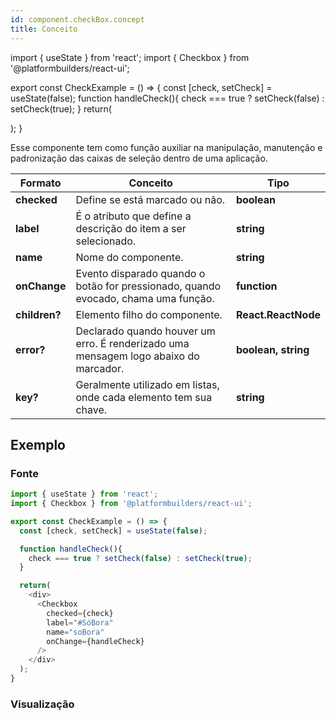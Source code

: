 ```yaml
---
id: component.checkBox.concept
title: Conceito
---
```


<!-- Component declaration begin -->

import { useState } from 'react';
import { Checkbox } from '@platformbuilders/react-ui';

export const CheckExample = () => {
  const [check, setCheck] = useState(false);
  function handleCheck(){
    check === true ? setCheck(false) : setCheck(true);
  }
  return(
    <div>
      <Checkbox
        checked={check}
        label="#SóBora"
        name="soBora"
        onChange={handleCheck}
      />
    </div>
  );
}

<!-- Component declaration end -->

<!-- Documentation begin -->

Esse componente tem como função auxiliar na manipulação, manutenção e padronização das caixas de seleção dentro de uma aplicação.

| Formato        | Conceito      | Tipo   |
| ------|-----|-----|
| **checked**  	| Define se está marcado ou não.	| **boolean** 	|
| **label**  	| É o atributo que define a descrição do item a ser selecionado.	| **string** 	|
| **name**  	| Nome do componente.	| **string** 	|
| **onChange** 	| Evento disparado quando o botão for pressionado, quando evocado, chama uma função. 	| **function** 	|
| **children?**  	| Elemento filho do componente. 	| **React.ReactNode** 	|
| **error?** 	| Declarado quando houver um erro. É renderizado uma mensagem logo abaixo do marcador.	| **boolean, string** |
| **key?** 	| Geralmente utilizado em listas, onde cada elemento tem sua chave. 	| **string** 	|

## Exemplo

### Fonte
```javascript
import { useState } from 'react';
import { Checkbox } from '@platformbuilders/react-ui';

export const CheckExample = () => {
  const [check, setCheck] = useState(false);

  function handleCheck(){
    check === true ? setCheck(false) : setCheck(true);
  }

  return(
    <div>
      <Checkbox
        checked={check}
        label="#SóBora"
        name="soBora"
        onChange={handleCheck}
      />
    </div>
  );
}
```

### Visualização

<CheckExample />

<!-- Documentation end -->

